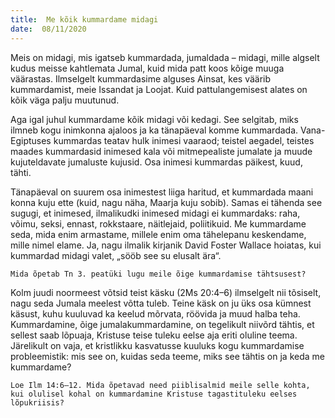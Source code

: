 ```yaml
---
title:  Me kõik kummardame midagi  
date:  08/11/2020  
---
```


Meis on midagi, mis igatseb kummardada, jumaldada – midagi, mille algselt kudus meisse kahtlemata Jumal, kuid mida patt koos kõige muuga väärastas. Ilmselgelt kummardasime alguses Ainsat, kes väärib kummardamist, meie Issandat ja Loojat. Kuid pattulangemisest alates on kõik väga palju muutunud.

Aga igal juhul kummardame kõik midagi või kedagi. See selgitab, miks ilmneb kogu inimkonna ajaloos ja ka tänapäeval komme kummardada. Vana-Egiptuses kummardas teatav hulk inimesi vaaraod; teistel aegadel, teistes maades kummardasid inimesed kala või mitmepealiste jumalate ja muude kujuteldavate jumaluste kujusid. Osa inimesi kummardas päikest, kuud, tähti.

Tänapäeval on suurem osa inimestest liiga haritud, et kummardada maani konna kuju ette (kuid, nagu näha, Maarja kuju sobib). Samas ei tähenda see sugugi, et inimesed, ilmalikudki inimesed midagi ei kummardaks: raha, võimu, seksi, ennast, rokkstaare, näitlejaid, poliitikuid. Me kummardame seda, mida enim armastame, millele enim oma tähelepanu keskendame, mille nimel elame. Ja, nagu ilmalik kirjanik David Foster Wallace hoiatas, kui kummardad midagi valet, „sööb see su elusalt ära“.

`Mida õpetab Tn 3. peatüki lugu meile õige kummardamise tähtsusest?`

Kolm juudi noormeest võtsid teist käsku (2Ms 20:4–6) ilmselgelt nii tõsiselt, nagu seda Jumala meelest võtta tuleb. Teine käsk on ju üks osa kümnest käsust, kuhu kuuluvad ka keelud mõrvata, röövida ja muud halba teha. Kummardamine, õige jumalakummardamine, on tegelikult niivõrd tähtis, et sellest saab lõpuaja, Kristuse teise tuleku eelse aja eriti oluline teema. Järelikult on vaja, et kristlikku kasvatusse kuuluks kogu kummardamise probleemistik: mis see on, kuidas seda teeme, miks see tähtis on ja keda me kummardame?

`Loe Ilm 14:6–12. Mida õpetavad need piiblisalmid meile selle kohta, kui olulisel kohal on kummardamine Kristuse tagastituleku eelses lõpukriisis?`